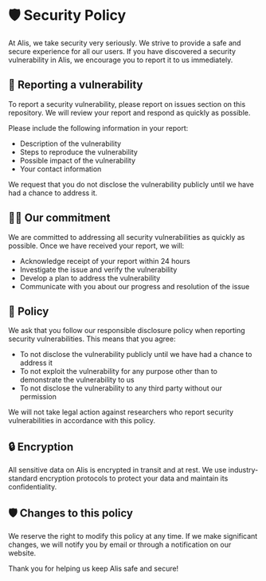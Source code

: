 # 🛡️ Security Policy

At Alis, we take security very seriously. We strive to provide a safe and secure experience for all our users. If you have discovered a security vulnerability in Alis, we encourage you to report it to us immediately.

## 🚨 Reporting a vulnerability

To report a security vulnerability, please report on issues section on this repository. We will review your report and respond as quickly as possible.

Please include the following information in your report:

- Description of the vulnerability
- Steps to reproduce the vulnerability
- Possible impact of the vulnerability
- Your contact information

We request that you do not disclose the vulnerability publicly until we have had a chance to address it.

## 🕵️‍♀️ Our commitment

We are committed to addressing all security vulnerabilities as quickly as possible. Once we have received your report, we will:

- Acknowledge receipt of your report within 24 hours
- Investigate the issue and verify the vulnerability
- Develop a plan to address the vulnerability
- Communicate with you about our progress and resolution of the issue

## 📜 Policy

We ask that you follow our responsible disclosure policy when reporting security vulnerabilities. This means that you agree:

- To not disclose the vulnerability publicly until we have had a chance to address it
- To not exploit the vulnerability for any purpose other than to demonstrate the vulnerability to us
- To not disclose the vulnerability to any third party without our permission

We will not take legal action against researchers who report security vulnerabilities in accordance with this policy.

## 🔒 Encryption

All sensitive data on Alis is encrypted in transit and at rest. We use industry-standard encryption protocols to protect your data and maintain its confidentiality.

## 🛡️ Changes to this policy

We reserve the right to modify this policy at any time. If we make significant changes, we will notify you by email or through a notification on our website.

Thank you for helping us keep Alis safe and secure!
